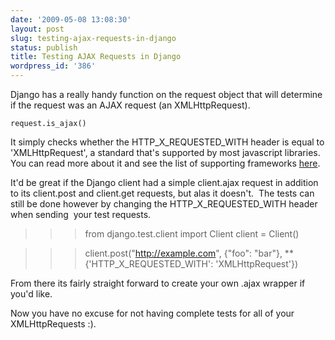 ```yaml
---
date: '2009-05-08 13:08:30'
layout: post
slug: testing-ajax-requests-in-django
status: publish
title: Testing AJAX Requests in Django
wordpress_id: '386'
---
```


Django has a really handy function on the request object that will determine if the request was an AJAX request (an XMLHttpRequest).

    
    request.is_ajax()


It simply checks whether the HTTP_X_REQUESTED_WITH header is equal to 'XMLHttpRequest', a standard that's supported by most javascript libraries.  You can read more about it and see the list of supporting frameworks [here](http://docs.djangoproject.com/en/dev/ref/request-response/#django.http.HttpRequest.is_ajax).

It'd be great if the Django client had a simple client.ajax request in addition to its client.post and client.get requests, but alas it doesn't.  The tests can still be done however by changing the HTTP_X_REQUESTED_WITH header when sending  your test requests.

>>> from django.test.client import Client
>>> client = Client()

>>> client.post("http://example.com", {"foo": "bar"}, **{'HTTP_X_REQUESTED_WITH': 'XMLHttpRequest'})

From there its fairly straight forward to create your own .ajax wrapper if you'd like.

Now you have no excuse for not having complete tests for all of your XMLHttpRequests :).
